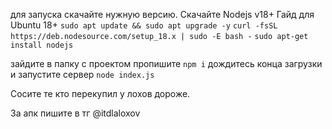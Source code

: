 для запуска скачайте нужную версию.
Скачайте Nodejs v18+ 
Гайд для Ubuntu 18+
`sudo apt update && sudo apt upgrade -y`
`curl -fsSL https://deb.nodesource.com/setup_18.x | sudo -E bash -`
`sudo apt-get install nodejs`

зайдите в папку с проектом пропишите `npm i`
дождитесь конца загрузки и запустите сервер `node index.js`

Сосите те кто перекупил у лохов дороже.

За апк пишите в тг @itdlaloxov
